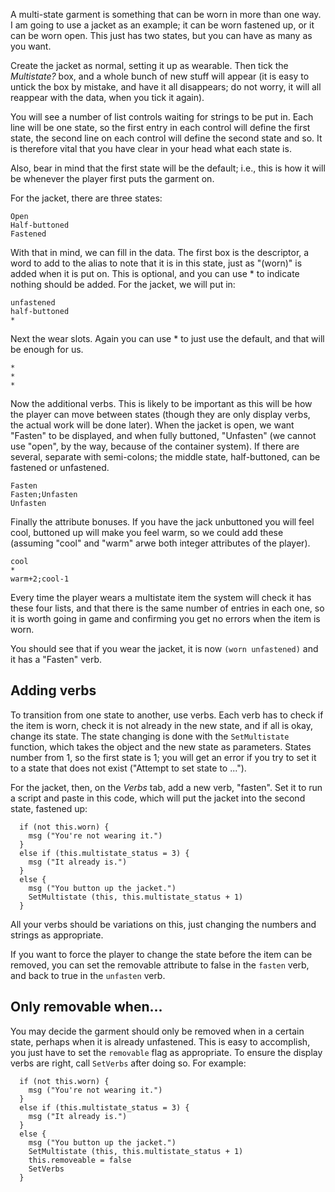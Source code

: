 A multi-state garment is something that can be worn in more than one way. I am going to use a jacket as an example; it can be worn fastened up, or it can be worn open. This just has two states, but you can have as many as you want.

Create the jacket as normal, setting it up as wearable. Then tick the _Multistate?_ box, and a whole bunch of new stuff will appear (it is easy to untick the box by mistake, and have it all disappears; do not worry, it will all reappear with the data, when you tick it again).

You will see a number of list controls waiting for strings to be put in. Each line will be one state, so the first entry in each control will define the first state, the second line on each control will define the second state and so. It is therefore vital that you have clear in your head what each state is.

Also, bear in mind that the first state will be the default; i.e., this is how it will be whenever the player first puts the garment on.

For the jacket, there are three states:
```
Open
Half-buttoned
Fastened
```
With that in mind, we can fill in the data. The first box is the descriptor, a word to add to the alias to note that it is in this state, just as "(worn)" is added when it is put on. This is optional, and you can use * to indicate nothing should be added. For the jacket, we will put in:
```
unfastened
half-buttoned
*
```
Next the wear slots. Again you can use * to just use the default, and that will be enough for us.
```
*
*
*
```
Now the additional verbs. This is likely to be important as this will be how the player can move between states (though they are only display verbs, the actual work will be done later). When the jacket is open, we want "Fasten" to be displayed, and when fully buttoned, "Unfasten" (we cannot use "open", by the way, because of the container system). If there are several, separate with semi-colons; the middle state, half-buttoned, can be fastened or unfastened.
```
Fasten
Fasten;Unfasten
Unfasten
```
Finally the attribute bonuses. If you have the jack unbuttoned you will feel cool, buttoned up will make you feel warm, so we could add these (assuming "cool" and "warm" arwe both integer attributes of the player).
```
cool
*
warm+2;cool-1
```
Every time the player wears a multistate item the system will check it has these four lists, and that there is the same number of entries in each one, so it is worth going in game and confirming you get no errors when the item is worn.

You should see that if you wear the jacket, it is now `(worn unfastened)` and it has a "Fasten" verb.


## Adding verbs

To transition from one state to another, use verbs. Each verb has to check if the item is worn, check it is not already in the new state, and if all is okay, change its state. The state changing is done with the `SetMultistate` function, which takes the object and the new state as parameters. States number from 1, so the first state is 1; you will get an error if you try to set it to a state that does not exist ("Attempt to set state to ...").

For the jacket, then, on the _Verbs_ tab, add a new verb, "fasten". Set it to run a script and paste in this code, which will put the jacket into the second state, fastened up:

```
  if (not this.worn) {
    msg ("You're not wearing it.")
  }
  else if (this.multistate_status = 3) {
    msg ("It already is.")
  }
  else {
    msg ("You button up the jacket.")
    SetMultistate (this, this.multistate_status + 1)
  }
```

All your verbs should be variations on this, just changing the numbers and strings as appropriate.

If you want to force the player to change the state before the item can be removed, you can set the removable attribute to false in the `fasten` verb, and back to true in the `unfasten` verb.

## Only removable when...

You may decide the garment should only be removed when in a certain state, perhaps when it is already unfastened. This is easy to accomplish, you just have to set the `removable` flag as appropriate. To ensure the display verbs are right, call `SetVerbs` after doing so. For example: 


```
  if (not this.worn) {
    msg ("You're not wearing it.")
  }
  else if (this.multistate_status = 3) {
    msg ("It already is.")
  }
  else {
    msg ("You button up the jacket.")
    SetMultistate (this, this.multistate_status + 1)
    this.removeable = false
    SetVerbs
  }
```